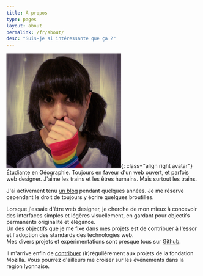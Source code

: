 ```yaml
---
title: À propos
type: pages
layout: about
permalink: /fr/about/
desc: "Suis-je si intéressante que ça ?"
---
```

![Ma tête toute fière. Ou quelque chose du genre.](/images/layout/logos/pride-look-v2-300px.png){: class="align right avatar"} Étudiante en Géographie. Toujours en faveur d'un web ouvert, et parfois web designer. J'aime les trains et les êtres humains. Mais surtout les trains.

J'ai activement tenu [un blog](/fr/archive) pendant quelques années. Je me réserve cependant le droit de toujours y écrire quelques broutilles.

Lorsque j'essaie d'être web designer, je cherche de mon mieux à concevoir des interfaces simples et légères visuellement, en gardant pour objectifs permanents originalité et élégance.  
Un des objectifs que je me fixe dans mes projets est de contribuer à l'essor et l'adoption des standards des technologies web.  
Mes divers projets et expérimentations sont presque tous sur [Github](https://github.com/Nildeala).

Il m'arrive enfin de [contribuer](https://mozillians.org/fr/u/Nildeala/) (ir)régulièrement aux projets de la fondation Mozilla. Vous pourrez d'ailleurs me croiser sur les événements dans la région lyonnaise.
